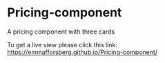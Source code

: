 # Pricing-component
A pricing component with three cards


To get a live view please click this link: https://emmafforsberg.github.io/Pricing-component/
